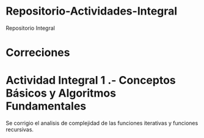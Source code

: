 # Repositorio-Actividades-Integral
Repositorio Integral 


# Correciones

# Actividad Integral 1 .- Conceptos Básicos y Algoritmos Fundamentales
Se corrigio el analisis de complejidad de las funciones iterativas y funciones recursivas.


